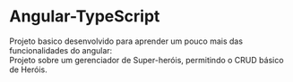 # Angular-TypeScript
Projeto basico desenvolvido para aprender um pouco mais das funcionalidades do angular:
<br>Projeto sobre um gerenciador de Super-heróis, permitindo o CRUD básico de Heróis.
